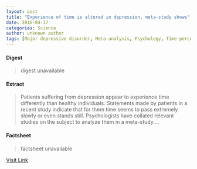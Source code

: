 ```yaml
---
layout: post
title: "Experience of time is altered in depression, meta-study shows"
date: 2016-04-17
categories: Science
author: unknown author
tags: [Major depressive disorder, Meta-analysis, Psychology, Time perception, Cognition, Science, Neuroscience, Behavioural sciences, Psychological concepts, Clinical psychology, Cognitive science, Emergence]
---
```



#### Digest
>digest unavailable

#### Extract
>Patients suffering from depression appear to experience time differently than healthy individuals. Statements made by patients in a recent study indicate that for them time seems to pass extremely slowly or even stands still. Psychologists have collated relevant studies on the subject to analyze them in a meta-study....

#### Factsheet
>factsheet unavailable

[Visit Link](http://feeds.sciencedaily.com/~r/sciencedaily/~3/1R8PjJFa_Jk/150311140933.htm)



